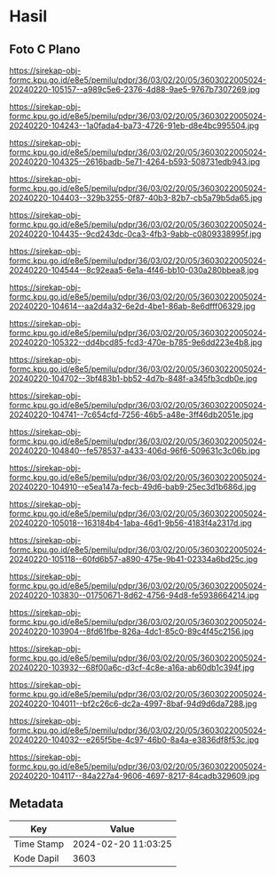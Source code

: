 # Hasil

## Foto C Plano

https://sirekap-obj-formc.kpu.go.id/e8e5/pemilu/pdpr/36/03/02/20/05/3603022005024-20240220-105157--a989c5e6-2376-4d88-9ae5-9767b7307269.jpg

https://sirekap-obj-formc.kpu.go.id/e8e5/pemilu/pdpr/36/03/02/20/05/3603022005024-20240220-104243--1a0fada4-ba73-4726-91eb-d8e4bc995504.jpg

https://sirekap-obj-formc.kpu.go.id/e8e5/pemilu/pdpr/36/03/02/20/05/3603022005024-20240220-104325--2616badb-5e71-4264-b593-508731edb943.jpg

https://sirekap-obj-formc.kpu.go.id/e8e5/pemilu/pdpr/36/03/02/20/05/3603022005024-20240220-104403--329b3255-0f87-40b3-82b7-cb5a79b5da65.jpg

https://sirekap-obj-formc.kpu.go.id/e8e5/pemilu/pdpr/36/03/02/20/05/3603022005024-20240220-104435--9cd243dc-0ca3-4fb3-9abb-c0809338995f.jpg

https://sirekap-obj-formc.kpu.go.id/e8e5/pemilu/pdpr/36/03/02/20/05/3603022005024-20240220-104544--8c92eaa5-6e1a-4f46-bb10-030a280bbea8.jpg

https://sirekap-obj-formc.kpu.go.id/e8e5/pemilu/pdpr/36/03/02/20/05/3603022005024-20240220-104614--aa2d4a32-6e2d-4be1-86ab-8e6dfff06329.jpg

https://sirekap-obj-formc.kpu.go.id/e8e5/pemilu/pdpr/36/03/02/20/05/3603022005024-20240220-105322--dd4bcd85-fcd3-470e-b785-9e6dd223e4b8.jpg

https://sirekap-obj-formc.kpu.go.id/e8e5/pemilu/pdpr/36/03/02/20/05/3603022005024-20240220-104702--3bf483b1-bb52-4d7b-848f-a345fb3cdb0e.jpg

https://sirekap-obj-formc.kpu.go.id/e8e5/pemilu/pdpr/36/03/02/20/05/3603022005024-20240220-104741--7c654cfd-7256-46b5-a48e-3ff46db2051e.jpg

https://sirekap-obj-formc.kpu.go.id/e8e5/pemilu/pdpr/36/03/02/20/05/3603022005024-20240220-104840--fe578537-a433-406d-96f6-509631c3c06b.jpg

https://sirekap-obj-formc.kpu.go.id/e8e5/pemilu/pdpr/36/03/02/20/05/3603022005024-20240220-104910--e5ea147a-fecb-49d6-bab9-25ec3d1b686d.jpg

https://sirekap-obj-formc.kpu.go.id/e8e5/pemilu/pdpr/36/03/02/20/05/3603022005024-20240220-105018--163184b4-1aba-46d1-9b56-4183f4a2317d.jpg

https://sirekap-obj-formc.kpu.go.id/e8e5/pemilu/pdpr/36/03/02/20/05/3603022005024-20240220-105118--60fd6b57-a890-475e-9b41-02334a6bd25c.jpg

https://sirekap-obj-formc.kpu.go.id/e8e5/pemilu/pdpr/36/03/02/20/05/3603022005024-20240220-103830--01750671-8d62-4756-94d8-fe5938664214.jpg

https://sirekap-obj-formc.kpu.go.id/e8e5/pemilu/pdpr/36/03/02/20/05/3603022005024-20240220-103904--8fd61fbe-826a-4dc1-85c0-89c4f45c2156.jpg

https://sirekap-obj-formc.kpu.go.id/e8e5/pemilu/pdpr/36/03/02/20/05/3603022005024-20240220-103932--68f00a6c-d3cf-4c8e-a16a-ab60db1c394f.jpg

https://sirekap-obj-formc.kpu.go.id/e8e5/pemilu/pdpr/36/03/02/20/05/3603022005024-20240220-104011--bf2c26c6-dc2a-4997-8baf-94d9d6da7288.jpg

https://sirekap-obj-formc.kpu.go.id/e8e5/pemilu/pdpr/36/03/02/20/05/3603022005024-20240220-104032--e265f5be-4c97-46b0-8a4a-e3836df8f53c.jpg

https://sirekap-obj-formc.kpu.go.id/e8e5/pemilu/pdpr/36/03/02/20/05/3603022005024-20240220-104117--84a227a4-9606-4697-8217-84cadb329609.jpg


## Metadata

| Key        | Value               |
| ---------- | ------------------- |
| Time Stamp | 2024-02-20 11:03:25 |
| Kode Dapil | 3603                |



